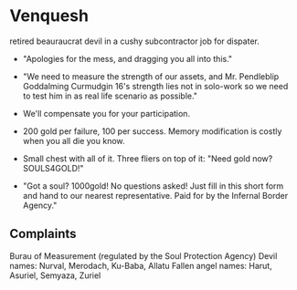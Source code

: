 # Venquesh
retired beauraucrat devil in a cushy subcontractor job for dispater.

- "Apologies for the mess, and dragging you all into this."
- "We need to measure the strength of our assets, and Mr. Pendleblip Goddalming Curmudgin 16's strength lies not in solo-work so we need to test him in as real life scenario as possible."
- We'll compensate you for your participation.


- 200 gold per failure, 100 per success. Memory modification is costly when you all die you know.
- Small chest with all of it. Three fliers on top of it:  "Need gold now? SOULS4GOLD!"
- "Got a soul? 1000gold! No questions asked! Just fill in this short form and hand to our nearest representative. Paid for by the Infernal Border Agency."

## Complaints
Burau of Measurement (regulated by the Soul Protection Agency)
Devil names: Nurval, Merodach, Ku-Baba, Allatu
Fallen angel names: Harut, Asuriel, Semyaza, Zuriel